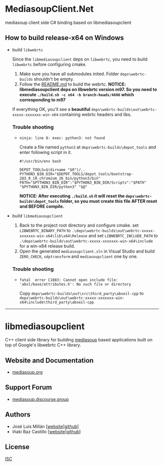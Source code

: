 # MediasoupClient.Net

mediasoup client side C# binding based on libmediasoupclient

## How to build release-x64 on Windows

* build `libwebrtc`
  
  Since the `libmediasoupclient` deps on `libwebrtc`, you need to build `libwebrtc` before configuring cmake.

  1. Make sure you have all submodules inited. Folder `deps\webrtc-builds` shouldn't be empty.
  2. Follow the [README.md](https://github.com/sourcey/webrtc-builds/blob/master/README.md) to build the webrtc. **NOTICE: libmediasoupclient deps on libwebrtc version m97. So you need to execute `./build.sh -c x64 -b branch-heads/4606` which corresponding to m97**
  
  If everything OK, you'll see a **beautiful** `deps\webrtc-builds\out\webrtc-xxxxx-xxxxxxx-win-x64` containing webrtc headers and libs.

  ### Trouble shooting
  * `ninja: line 8: exec: python3: not found`
  
    Create a file named `python3` at `deps\webrtc-builds\depot_tools` and enter following script in it.
    ```
    #!/usr/bin/env bash

    DEPOT_TOOLS=$(dirname "$0")/..
    PYTHON3_BIN_DIR="$DEPOT_TOOLS/depot_tools/bootstrap-2@3_8_10_chromium_26_bin/python3/bin"
    PATH="$PYTHON3_BIN_DIR":"$PYTHON3_BIN_DIR/Scripts":"$PATH"
    "$PYTHON3_BIN_DIR/python3" "$@"
    ```

    **NOTICE: After executing `./build.sh` it will reset the `deps\webrtc-builds\depot_tools` folder, so you must create this file AFTER reset and BEFORE compile.**


* build `libmediasoupclient`
  
  1. Back to the project root directory and configure cmake. set `LIBWEBRTC_BINARY_PATH` to `.\deps\webrtc-builds\out\webrtc-xxxxx-xxxxxxx-win-x64\lib\x64\Release` and set `LIBWEBRTC_INCLUDE_PATH` to `.\deps\webrtc-builds\out\webrtc-xxxxx-xxxxxxx-win-x64\include` for a win-x64 release build.
  2. Open the generated `mediasoupclient.sln` in Visual Studio and build `ZERO_CHECK`, `sdptransform` and `mediasoupclient` one by one.

  ### Trouble shooting
  * `fatal  error C1083: Cannot open include file: 'absl/base/attributes.h': No such file or directory`
  
    Copy `deps\webrtc-builds\out\src\third_party\abseil-cpp` to `deps\webrtc-builds\out\webrtc-xxxxx-xxxxxxx-win-x64\include\third_party\abseil-cpp`


----


# libmediasoupclient

C++ client side library for building [mediasoup][mediasoup-website] based applications built on top of Google's libwebrtc C++ library.



## Website and Documentation

* [mediasoup.org][mediasoup-website]


## Support Forum

* [mediasoup.discourse.group][mediasoup-discourse]


## Authors

* José Luis Millán [[website](https://jssip.net)|[github](https://github.com/jmillan/)]
* Iñaki Baz Castillo [[website](https://inakibaz.me)|[github](https://github.com/ibc/)]



## License

[ISC](./LICENSE)




[mediasoup-website]: https://mediasoup.org
[mediasoup-discourse]: https://mediasoup.discourse.group

